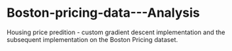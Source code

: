 # Boston-pricing-data---Analysis
Housing price predition - custom gradient descent implementation and the subsequent implementation on the Boston Pricing dataset.
